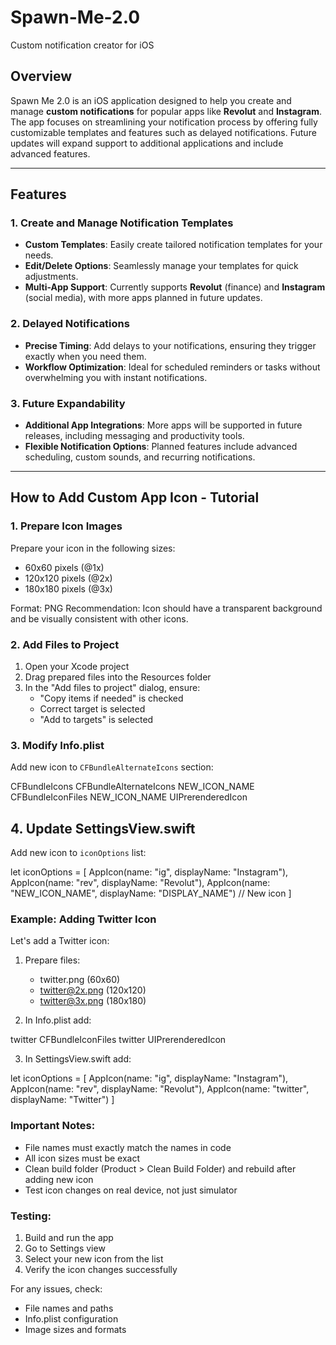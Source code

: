 # Spawn-Me-2.0
Custom notification creator for iOS 

## Overview
Spawn Me 2.0 is an iOS application designed to help you create and manage **custom notifications** for popular apps like **Revolut** and **Instagram**. The app focuses on streamlining your notification process by offering fully customizable templates and features such as delayed notifications. Future updates will expand support to additional applications and include advanced features.

---

## Features

### 1. Create and Manage Notification Templates
- **Custom Templates**: Easily create tailored notification templates for your needs.
- **Edit/Delete Options**: Seamlessly manage your templates for quick adjustments.
- **Multi-App Support**: Currently supports **Revolut** (finance) and **Instagram** (social media), with more apps planned in future updates.

### 2. Delayed Notifications
- **Precise Timing**: Add delays to your notifications, ensuring they trigger exactly when you need them.
- **Workflow Optimization**: Ideal for scheduled reminders or tasks without overwhelming you with instant notifications.

### 3. Future Expandability
- **Additional App Integrations**: More apps will be supported in future releases, including messaging and productivity tools.
- **Flexible Notification Options**: Planned features include advanced scheduling, custom sounds, and recurring notifications.

---

## How to Add Custom App Icon - Tutorial

### 1. Prepare Icon Images
Prepare your icon in the following sizes:
- 60x60 pixels (@1x)
- 120x120 pixels (@2x)
- 180x180 pixels (@3x)

Format: PNG
Recommendation: Icon should have a transparent background and be visually consistent with other icons.

### 2. Add Files to Project
1. Open your Xcode project
2. Drag prepared files into the Resources folder
3. In the "Add files to project" dialog, ensure:
   - "Copy items if needed" is checked
   - Correct target is selected
   - "Add to targets" is selected

### 3. Modify Info.plist
Add new icon to `CFBundleAlternateIcons` section:

<key>CFBundleIcons</key>
<dict>
    <key>CFBundleAlternateIcons</key>
    <dict>
        <!-- Existing icons -->
        <key>NEW_ICON_NAME</key>
        <dict>
            <key>CFBundleIconFiles</key>
            <array>
                <string>NEW_ICON_NAME</string>
            </array>
            <key>UIPrerenderedIcon</key>
            <false/>
        </dict>
    </dict>
</dict>


## 4. Update SettingsView.swift
Add new icon to `iconOptions` list:

let iconOptions = [
    AppIcon(name: "ig", displayName: "Instagram"),
    AppIcon(name: "rev", displayName: "Revolut"),
    AppIcon(name: "NEW_ICON_NAME", displayName: "DISPLAY_NAME") // New icon
]


### Example: Adding Twitter Icon
Let's add a Twitter icon:

1. Prepare files:
   - twitter.png (60x60)
   - twitter@2x.png (120x120)
   - twitter@3x.png (180x180)

2. In Info.plist add:

<key>twitter</key>
<dict>
    <key>CFBundleIconFiles</key>
    <array>
        <string>twitter</string>
    </array>
    <key>UIPrerenderedIcon</key>
    <false/>
</dict>

3. In SettingsView.swift add:

let iconOptions = [
    AppIcon(name: "ig", displayName: "Instagram"),
    AppIcon(name: "rev", displayName: "Revolut"),
    AppIcon(name: "twitter", displayName: "Twitter")
]


### Important Notes:
- File names must exactly match the names in code
- All icon sizes must be exact
- Clean build folder (Product > Clean Build Folder) and rebuild after adding new icon
- Test icon changes on real device, not just simulator

### Testing:
1. Build and run the app
2. Go to Settings view
3. Select your new icon from the list
4. Verify the icon changes successfully

For any issues, check:
- File names and paths
- Info.plist configuration
- Image sizes and formats
